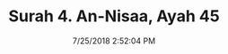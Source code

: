 ---
title       : "Surah 4. An-Nisaa, Ayah 45"
date        : 7/25/2018 2:52:04 PM
draft       : false
type        : "quran"
layout      : "compare"
BookCode    : "CMP"
SurahNumber : "4"
AyahNumber  : "45"
TotalAyah   : "176"
---